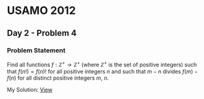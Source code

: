 
# USAMO 2012 

## Day 2 - Problem 4 

### Problem Statement 

Find all functions $f : \mathbb{Z}^+ \to \mathbb{Z}^+$ (where $\mathbb{Z}^+$ is the set of positive integers) such that $f(n!) = f(n)!$ for all positive integers $n$ and such that $m - n$ divides $f(m) - f(n)$ for all distinct positive integers $m$, $n$.

My Solution: [View](https://notes.ethereum.org/wUvbXYKISYC4Sh7XuE8vug)

